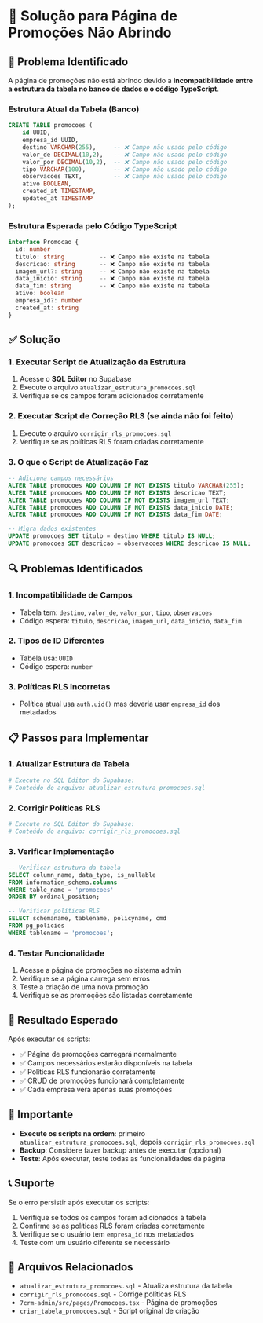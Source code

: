 # 🔧 Solução para Página de Promoções Não Abrindo

## 🚨 Problema Identificado

A página de promoções não está abrindo devido a **incompatibilidade entre a estrutura da tabela no banco de dados e o código TypeScript**.

### Estrutura Atual da Tabela (Banco)
```sql
CREATE TABLE promocoes (
    id UUID,
    empresa_id UUID,
    destino VARCHAR(255),     -- ❌ Campo não usado pelo código
    valor_de DECIMAL(10,2),   -- ❌ Campo não usado pelo código
    valor_por DECIMAL(10,2),  -- ❌ Campo não usado pelo código
    tipo VARCHAR(100),        -- ❌ Campo não usado pelo código
    observacoes TEXT,         -- ❌ Campo não usado pelo código
    ativo BOOLEAN,
    created_at TIMESTAMP,
    updated_at TIMESTAMP
);
```

### Estrutura Esperada pelo Código TypeScript
```typescript
interface Promocao {
  id: number
  titulo: string          -- ❌ Campo não existe na tabela
  descricao: string       -- ❌ Campo não existe na tabela
  imagem_url?: string     -- ❌ Campo não existe na tabela
  data_inicio: string     -- ❌ Campo não existe na tabela
  data_fim: string        -- ❌ Campo não existe na tabela
  ativo: boolean
  empresa_id?: number
  created_at: string
}
```

## ✅ Solução

### 1. Executar Script de Atualização da Estrutura

1. Acesse o **SQL Editor** no Supabase
2. Execute o arquivo `atualizar_estrutura_promocoes.sql`
3. Verifique se os campos foram adicionados corretamente

### 2. Executar Script de Correção RLS (se ainda não foi feito)

1. Execute o arquivo `corrigir_rls_promocoes.sql`
2. Verifique se as políticas RLS foram criadas corretamente

### 3. O que o Script de Atualização Faz

```sql
-- Adiciona campos necessários
ALTER TABLE promocoes ADD COLUMN IF NOT EXISTS titulo VARCHAR(255);
ALTER TABLE promocoes ADD COLUMN IF NOT EXISTS descricao TEXT;
ALTER TABLE promocoes ADD COLUMN IF NOT EXISTS imagem_url TEXT;
ALTER TABLE promocoes ADD COLUMN IF NOT EXISTS data_inicio DATE;
ALTER TABLE promocoes ADD COLUMN IF NOT EXISTS data_fim DATE;

-- Migra dados existentes
UPDATE promocoes SET titulo = destino WHERE titulo IS NULL;
UPDATE promocoes SET descricao = observacoes WHERE descricao IS NULL;
```

## 🔍 Problemas Identificados

### 1. **Incompatibilidade de Campos**
- Tabela tem: `destino`, `valor_de`, `valor_por`, `tipo`, `observacoes`
- Código espera: `titulo`, `descricao`, `imagem_url`, `data_inicio`, `data_fim`

### 2. **Tipos de ID Diferentes**
- Tabela usa: `UUID`
- Código espera: `number`

### 3. **Políticas RLS Incorretas**
- Política atual usa `auth.uid()` mas deveria usar `empresa_id` dos metadados

## 📋 Passos para Implementar

### 1. Atualizar Estrutura da Tabela
```bash
# Execute no SQL Editor do Supabase:
# Conteúdo do arquivo: atualizar_estrutura_promocoes.sql
```

### 2. Corrigir Políticas RLS
```bash
# Execute no SQL Editor do Supabase:
# Conteúdo do arquivo: corrigir_rls_promocoes.sql
```

### 3. Verificar Implementação
```sql
-- Verificar estrutura da tabela
SELECT column_name, data_type, is_nullable
FROM information_schema.columns 
WHERE table_name = 'promocoes'
ORDER BY ordinal_position;

-- Verificar políticas RLS
SELECT schemaname, tablename, policyname, cmd
FROM pg_policies 
WHERE tablename = 'promocoes';
```

### 4. Testar Funcionalidade
1. Acesse a página de promoções no sistema admin
2. Verifique se a página carrega sem erros
3. Teste a criação de uma nova promoção
4. Verifique se as promoções são listadas corretamente

## 🎯 Resultado Esperado

Após executar os scripts:
- ✅ Página de promoções carregará normalmente
- ✅ Campos necessários estarão disponíveis na tabela
- ✅ Políticas RLS funcionarão corretamente
- ✅ CRUD de promoções funcionará completamente
- ✅ Cada empresa verá apenas suas promoções

## 🚨 Importante

- **Execute os scripts na ordem**: primeiro `atualizar_estrutura_promocoes.sql`, depois `corrigir_rls_promocoes.sql`
- **Backup**: Considere fazer backup antes de executar (opcional)
- **Teste**: Após executar, teste todas as funcionalidades da página

## 📞 Suporte

Se o erro persistir após executar os scripts:
1. Verifique se todos os campos foram adicionados à tabela
2. Confirme se as políticas RLS foram criadas corretamente
3. Verifique se o usuário tem `empresa_id` nos metadados
4. Teste com um usuário diferente se necessário

## 📁 Arquivos Relacionados

- `atualizar_estrutura_promocoes.sql` - Atualiza estrutura da tabela
- `corrigir_rls_promocoes.sql` - Corrige políticas RLS
- `7crm-admin/src/pages/Promocoes.tsx` - Página de promoções
- `criar_tabela_promocoes.sql` - Script original de criação